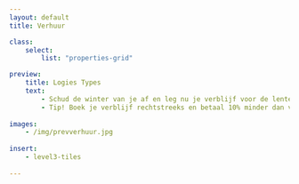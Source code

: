 ```yaml
---
layout: default
title: Verhuur

class:
    select: 
        list: "properties-grid"

preview:
    title: Logies Types
    text: 
        - Schud de winter van je af en leg nu je verblijf voor de lente of zomer vast. Dit mooie vooruitzicht geeft je extra energie om deze donkere maanden te overbruggen. 
        - Tip! Boek je verblijf rechtstreeks en betaal 10% minder dan via Booking of AirBnB.
        
images:
    - /img/prevverhuur.jpg
    
insert:
    - level3-tiles
    
---
```

